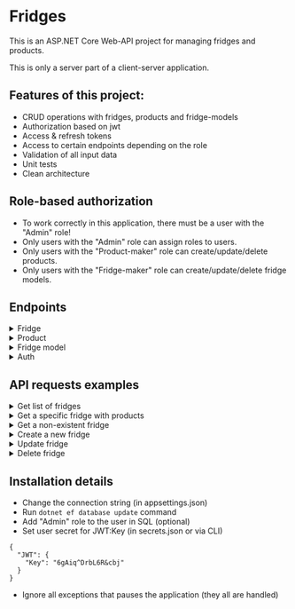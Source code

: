 # Fridges

This is an ASP.NET Core Web-API project for managing fridges and products.

This is only a server part of a client-server application.

## Features of this project:
- CRUD operations with fridges, products and fridge-models
- Authorization based on jwt
- Access & refresh tokens
- Access to certain endpoints depending on the role
- Validation of all input data
- Unit tests
- Clean architecture

## Role-based authorization
- To work correctly in this application, there must be a user with the "Admin" role!
- Only users with the "Admin" role can assign roles to users.
- Only users with the "Product-maker" role can create/update/delete products.
- Only users with the "Fridge-maker" role can create/update/delete fridge models.

## Endpoints

<details><summary>Fridge</summary>
    
  `GET` **Get all fridges** - *{host}/api/fridges/*
  
  `GET` **Get products in fridge** - *{host}/api/fridges/{id}*
  
  `POST` **Create new fridge** - *{host}/api/fridges/*
  
  `PUT` **Update fridge** - *{host}/api/fridges/*
  
  `DELETE` **Delete fridge** - *{host}/api/fridges/{id}*
  
  `POST` **Add products** - *{host}/api/fridges/{fridge-id}/products/*
  
  `DELETE` **Remove products** - *{host}/api/fridges/{fridge-id}/products/{product-id}*
  
  `PATCH` **Update quantity** - *{host}/api/fridges/*
</details>

<details><summary>Product</summary>

  `GET` **Get all products** - *{host}/api/products/*
  
  `GET` **Get single product** - *{host}/api/products/{id}*
  
  `POST` **Create new product** - *{host}/api/products/*
  
  `PUT` **Update product** - *{host}/api/products/*
  
  `DELETE` **Delete product** - *{host}/api/products/{id}* 
</details>

<details><summary>Fridge model</summary>

  `GET` **Get all fridge models** - *{host}/api/fridge-models/*
  
  `GET` **Get single fridge model** - *{host}/api/fridge-models/{id}*
  
  `POST` **Create new fridge model** - *{host}/api/fridge-models/*
  
  `PUT` **Update fridge model** - *{host}/api/fridge-models/*
  
  `DELETE` **Delete fridge model** - *{host}/api/fridge-models/{id}*
</details>

<details><summary>Auth</summary>

  `GET` **Get all users** - *{host}/api/auth/users/*
  
  `GET` **Get all roles** - *{host}/api/auth/roles/*
  
  `POST` **Register** - *{host}/api/auth/register*
  
  `POST` **Login** - *{host}/api/auth/login*
  
  `GET` **Refresh token** - *{host}/api/auth/refresh-token*
  
  `POST` **Give role** - *{host}/api/auth/give-role*
</details>


## API requests examples
    
  <details>
  <summary>Get list of fridges</summary>
  
  ### Request

  `GET /api/fridges/`

  ### Response
  ```
  [
    {
        "id": "7f518f88-994f-4367-ab56-c76723c97c91",
        "name": "Iron Box",
        "ownerName": "o_o",
        "fridgeModel": {
            "id": "71880368-2643-4802-a9aa-5b953cc22fbd",
            "name": "ATLANT ХМ 4624-101",
            "year": 2021
        }
    },
    {
        "id": "afca670a-8cb5-4165-85fd-c7b62dfd8e62",
        "name": "Refridgerator-3000",
        "ownerName": "Mike",
        "fridgeModel": {
            "id": "a6d1ab78-9b6c-4c11-b602-d0793d0033b2",
            "name": "Indesit ITR 4200 W",
            "year": 2009
        }
    }
  ]
  ```
  </details>

  <details>
    <summary>Get a specific fridge with products</summary>

  ### Request

  `GET /api/fridges/7f518f88-994f-4367-ab56-c76723c97c91`

  ### Response
  ```
     {
      "fridge": {
          "id": "7f518f88-994f-4367-ab56-c76723c97c91",
          "name": "Iron Box",
          "ownerName": "o_o",
          "fridgeModel": {
              "id": "71880368-2643-4802-a9aa-5b953cc22fbd",
              "name": "ATLANT ХМ 4624-101",
              "year": 2021
          }
      },
      "products": [
          {
              "product": {
                  "id": "6b4a60a5-4c64-4530-b8e9-d4f63468a34a",
                  "name": "Ice cream",
                  "defaultQuantity": 1
              },
              "quantity": 5
          },
          {
              "product": {
                  "id": "925d4328-b60b-4a2a-90cc-f39229b9a279",
                  "name": "chicken",
                  "defaultQuantity": 2
              },
              "quantity": 2
          }
      ]
  }
  ```
  </details>

  <details>
    <summary>Get a non-existent fridge</summary>

  ### Request

  `GET /api/fridges/55afa767-a35b-4687-9317-919e481ccfd4`

  ### Response
  ```
  {
      "error": "Fridge not found."
  }
  ```
  </details>

  <details>
    <summary>Create a new fridge</summary>

  ### Request

  `POST /api/fridges/`
  #### Body
  ```
  {
      "name": "New fridge",
      "ownerName": "Pedro",
      "fridgeModelId": "a6d1ab78-9b6c-4c11-b602-d0793d0033b2"
  }
  ```

  ### Response
  ```
  {
      "id": "264d6499-7977-447e-8a7b-a4ac1c6c801c",
      "name": "New fridge",
      "ownerName": "Pedro",
      "fridgeModel": {
          "id": "a6d1ab78-9b6c-4c11-b602-d0793d0033b2",
          "name": "Indesit ITR 4200 W",
          "year": 2009
      }
  }
  ```
  </details>

  <details>
    <summary>Update fridge</summary>

  ### Request

  `PUT /api/fridges/`
  #### Body
  ```
  {
      "id": "264d6499-7977-447e-8a7b-a4ac1c6c801c",
      "name": "New fridge",
      "ownerName": "Elsa",
      "fridgeModelId": "a6d1ab78-9b6c-4c11-b602-d0793d0033b2"
  }
  ```

  ### Response
  ```
  {
      "id": "264d6499-7977-447e-8a7b-a4ac1c6c801c",
      "name": "New fridge",
      "ownerName": "Elsa",
      "fridgeModel": {
          "id": "a6d1ab78-9b6c-4c11-b602-d0793d0033b2",
          "name": "Indesit ITR 4200 W",
          "year": 2009
      }
  }
  ```
  </details>

  <details>
    <summary>Delete fridge</summary>

  ### Request

  `DELETE /api/fridges/264d6499-7977-447e-8a7b-a4ac1c6c801c`

  ### Response 
  <sup>(204 No Content)</sup>
</details>

## Installation details

- Change the connection string (in appsettings.json)
- Run `dotnet ef database update` command
- Add "Admin" role to the user in SQL (optional)
- Set user secret for JWT:Key (in secrets.json or via CLI)
```
{
  "JWT": {
    "Key": "6gAiq^DrbL6R&cbj"
  }
}
```
- Ignore all exceptions that pauses the application (they all are handled)
